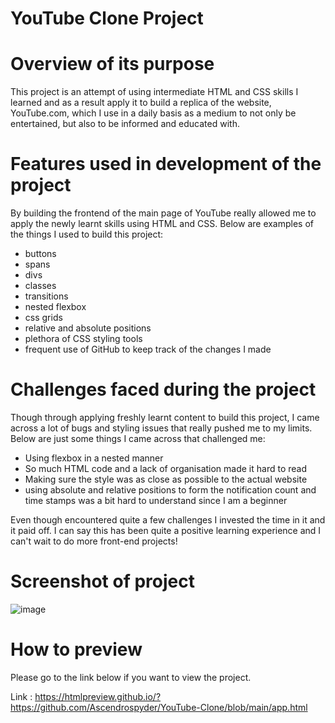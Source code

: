 # YouTube Clone Project

# Overview of its purpose 
This project is an attempt of using intermediate HTML and CSS skills I learned and as a result apply it to build a replica of the website, YouTube.com, which I use in a daily basis as a medium to not only be entertained, but also to be informed and educated with. 

# Features used in development of the project 
By building the frontend of the main page of YouTube really allowed me to apply the newly learnt skills using HTML and CSS. Below are examples of the things I used to build this project:
- buttons 
- spans 
- divs 
- classes
- transitions 
- nested flexbox
- css grids 
- relative and absolute positions
- plethora of CSS styling tools 
- frequent use of GitHub to keep track of the changes I made 

# Challenges faced during the project
Though through applying freshly learnt content to build this project, I came across a lot of bugs and styling issues that really pushed me to my limits. Below are just some things I came across that challenged me:
- Using flexbox in a nested manner 
- So much HTML code and a lack of organisation made it hard to read 
- Making sure the style was as close as possible to the actual website 
- using absolute and relative positions to form the notification count and time stamps was a bit hard to understand since I am a beginner 

Even though encountered quite a few challenges I invested the time in it and it paid off. I can say this has been quite a positive learning experience and I can't wait to do more front-end projects!

# Screenshot of project 
![image](https://user-images.githubusercontent.com/99483579/187216682-996db628-29e9-4052-aa55-f4b73ab4e02c.png)

# How to preview 
Please go to the link below if you want to view the project.

Link : https://htmlpreview.github.io/?https://github.com/Ascendrospyder/YouTube-Clone/blob/main/app.html
